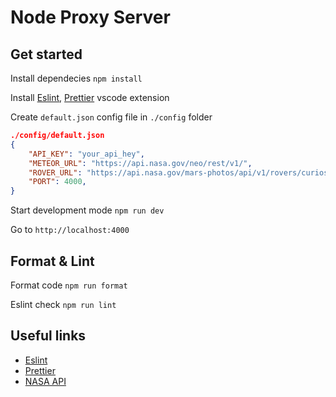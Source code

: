 # Node Proxy Server

## Get started
Install dependecies `npm install`

Install [Eslint](https://marketplace.visualstudio.com/items?itemName=dbaeumer.vscode-eslint), [Prettier](https://marketplace.visualstudio.com/items?itemName=esbenp.prettier-vscode) vscode extension

Create `default.json` config file in `./config` folder

```json
./config/default.json
{
    "API_KEY": "your_api_hey",
    "METEOR_URL": "https://api.nasa.gov/neo/rest/v1/",
    "ROVER_URL": "https://api.nasa.gov/mars-photos/api/v1/rovers/curiosity/",
    "PORT": 4000,
}
```

Start development mode `npm run dev`

Go to `http://localhost:4000`

## Format & Lint
Format code `npm run format`

Eslint check `npm run lint`

## Useful links
- [Eslint](https://marketplace.visualstudio.com/items?itemName=dbaeumer.vscode-eslint)
- [Prettier](https://marketplace.visualstudio.com/items?itemName=esbenp.prettier-vscode)
- [NASA API](https://api.nasa.gov/)